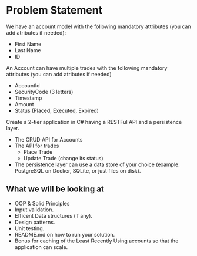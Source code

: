 # Problem Statement

We have an account model with the following mandatory attributes (you can add atributes if needed):
* First Name
* Last Name
* ID

An Account can have multiple trades with the following mandatory attributes (you can add atributes if needed)
* AccountId
* SecurityCode (3 letters)
* Timestamp
* Amount
* Status (Placed, Executed, Expired)

Create a 2-tier application in C# having a RESTFul API and a persistence layer.
* The CRUD API for Accounts
* The API for trades
    * Place Trade
    * Update Trade (change its status)
* The persistence layer can use a data store of your choice (example: PostgreSQL on Docker, SQLite, or just files on disk). 

## What we will be looking at
* OOP & Solid Principles
* Input validation.
* Efficent Data structures (if any).
* Design patterns.
* Unit testing.
* README.md on how to run your solution.
* Bonus for caching of the Least Recently Using accounts so that the application can scale.


